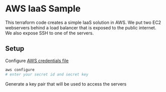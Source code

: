 # AWS IaaS Sample

This terraform code creates a simple IaaS solution in AWS.  We put two EC2 webservers behind a load balancer that is exposed to the public internet.  We also expose SSH to one of the servers.

## Setup

Configure [AWS credentials file](https://docs.aws.amazon.com/cli/latest/userguide/cli-configure-files.html)
```bash
aws configure
# enter your secret id and secret key
```

Generate a key pair that will be used to access the servers
